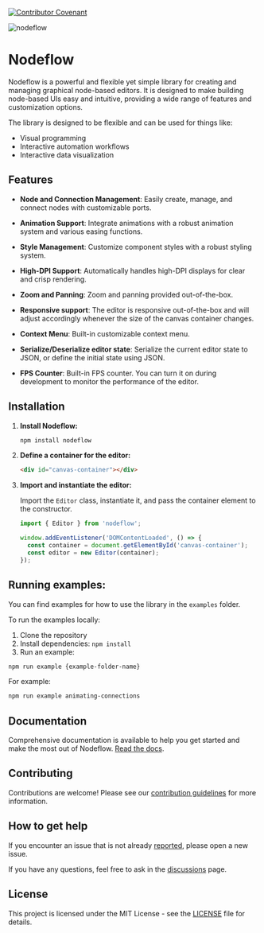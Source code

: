 [![Contributor Covenant](https://img.shields.io/badge/Contributor%20Covenant-2.1-4baaaa.svg)](code_of_conduct.md)

![nodeflow](https://github.com/user-attachments/assets/14e40f60-1bba-45bc-b774-9b37bc001a80)

# Nodeflow

Nodeflow is a powerful and flexible yet simple library for creating and managing graphical node-based editors. It is designed to make building node-based UIs easy and intuitive, providing a wide range of features and customization options.

The library is designed to be flexible and can be used for things like:

- Visual programming
- Interactive automation workflows
- Interactive data visualization

## Features

- **Node and Connection Management**: Easily create, manage, and connect nodes with customizable ports.

- **Animation Support**: Integrate animations with a robust animation system and various easing functions.

- **Style Management**: Customize component styles with a robust styling system.

- **High-DPI Support**: Automatically handles high-DPI displays for clear and crisp rendering.

- **Zoom and Panning**: Zoom and panning provided out-of-the-box.

- **Responsive support**: The editor is responsive out-of-the-box and will adjust accordingly whenever the size of the canvas container changes.

- **Context Menu**: Built-in customizable context menu.

- **Serialize/Deserialize editor state**: Serialize the current editor state to JSON, or define the initial state using JSON.

- **FPS Counter**: Built-in FPS counter. You can turn it on during development to monitor the performance of the editor.

## Installation

1. **Install Nodeflow:**

   ```bash
   npm install nodeflow
   ```

2. **Define a container for the editor:**

   ```html
   <div id="canvas-container"></div>
   ```

3. **Import and instantiate the editor:**

   Import the `Editor` class, instantiate it, and pass the container element to the constructor.

   ```typescript
   import { Editor } from 'nodeflow';

   window.addEventListener('DOMContentLoaded', () => {
     const container = document.getElementById('canvas-container');
     const editor = new Editor(container);
   });
   ```

## Running examples:

You can find examples for how to use the library in the `examples` folder.

To run the examples locally:

1. Clone the repository
2. Install dependencies: `npm install`
3. Run an example:

```bash
npm run example {example-folder-name}
```

For example:

```bash
npm run example animating-connections
```

## Documentation

Comprehensive documentation is available to help you get started and make the most out of Nodeflow. [Read the docs](./docs).

<!-- TODO: Create detailed documentation -->

## Contributing

Contributions are welcome! Please see our [contribution guidelines](CONTRIBUTING.md) for more information.

## How to get help

If you encounter an issue that is not already [reported](https://github.com/santiagogdo/nodeflow/issues), please open a new issue.

If you have any questions, feel free to ask in the [discussions](https://github.com/santiagogdo/nodeflow/discussions) page.

## License

This project is licensed under the MIT License - see the [LICENSE](LICENSE) file for details.
